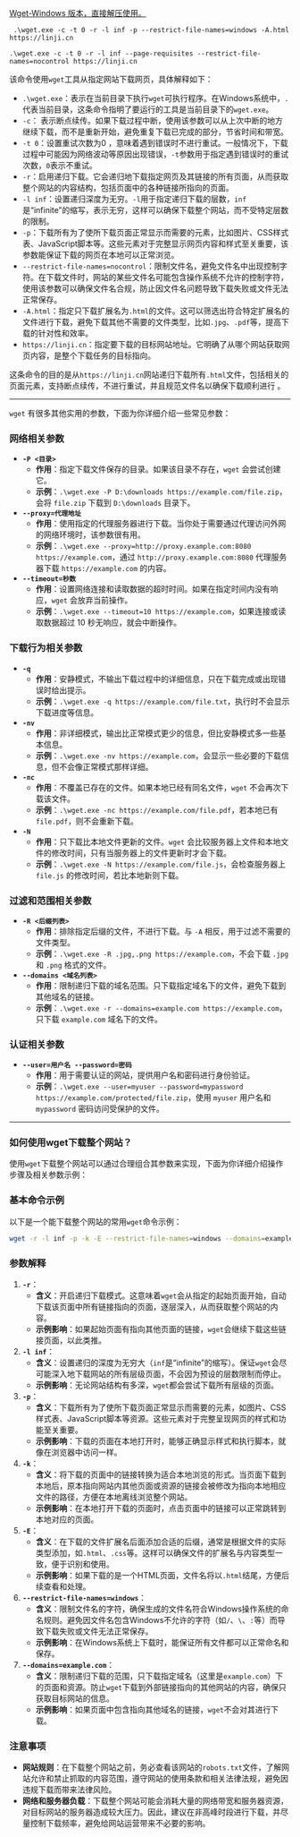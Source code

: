 [Wget-Windows 版本，直接解压使用。](https://eternallybored.org/misc/wget/)

```
 .\wget.exe -c -t 0 -r -l inf -p --restrict-file-names=windows -A.html https://linji.cn
```

```
.\wget.exe -c -t 0 -r -l inf --page-requisites --restrict-file-names=nocontrol https://linji.cn
```

该命令使用`wget`工具从指定网站下载网页，具体解释如下：

- `.\wget.exe`：表示在当前目录下执行`wget`可执行程序。在Windows系统中，`. `代表当前目录，这条命令指明了要运行的工具是当前目录下的`wget.exe`。
- `-c`： 表示断点续传。如果下载过程中断，使用该参数可以从上次中断的地方继续下载，而不是重新开始，避免重复下载已完成的部分，节省时间和带宽。
- `-t 0`：设置重试次数为0 ，意味着遇到错误时不进行重试。一般情况下，下载过程中可能因为网络波动等原因出现错误，`-t`参数用于指定遇到错误时的重试次数，`0`表示不重试。
- `-r`：启用递归下载。它会递归地下载指定网页及其链接的所有页面，从而获取整个网站的内容结构，包括页面中的各种链接所指向的页面。
- `-l inf`：设置递归深度为无穷。`-l`用于指定递归下载的层数，`inf`是“infinite”的缩写，表示无穷，这样可以确保下载整个网站，而不受特定层数的限制。
- `-p`：下载所有为了使所下载页面正常显示而需要的元素，比如图片、CSS样式表、JavaScript脚本等。这些元素对于完整显示网页内容和样式至关重要，该参数能保证下载的网页在本地可以正常浏览。
- `--restrict-file-names=nocontrol`：限制文件名，避免文件名中出现控制字符。在下载文件时，网站的某些文件名可能包含操作系统不允许的控制字符，使用该参数可以确保文件名合规，防止因文件名问题导致下载失败或文件无法正常保存。
- `-A.html`：指定只下载扩展名为`.html`的文件。这可以筛选出符合特定扩展名的文件进行下载，避免下载其他不需要的文件类型，比如`.jpg`、`.pdf`等，提高下载的针对性和效率。
- `https://linji.cn`：指定要下载的目标网站地址。它明确了从哪个网站获取网页内容，是整个下载任务的目标指向。

这条命令的目的是从`https://linji.cn`网站递归下载所有`.html`文件，包括相关的页面元素，支持断点续传，不进行重试，并且规范文件名以确保下载顺利进行 。 

------
`wget` 有很多其他实用的参数，下面为你详细介绍一些常见参数：

### 网络相关参数
- **`-P <目录>`**
    - **作用**：指定下载文件保存的目录。如果该目录不存在，`wget` 会尝试创建它。
    - **示例**：`.\wget.exe -P D:\downloads https://example.com/file.zip`，会将 `file.zip` 下载到 `D:\downloads` 目录下。
- **`--proxy=代理地址`**
    - **作用**：使用指定的代理服务器进行下载。当你处于需要通过代理访问外网的网络环境时，该参数很有用。
    - **示例**：`.\wget.exe --proxy=http://proxy.example.com:8080 https://example.com`，通过 `http://proxy.example.com:8080` 代理服务器下载 `https://example.com` 的内容。
- **`--timeout=秒数`**
    - **作用**：设置网络连接和读取数据的超时时间。如果在指定时间内没有响应，`wget` 会放弃当前操作。
    - **示例**：`.\wget.exe --timeout=10 https://example.com`，如果连接或读取数据超过 10 秒无响应，就会中断操作。

### 下载行为相关参数
- **`-q`**
    - **作用**：安静模式，不输出下载过程中的详细信息，只在下载完成或出现错误时给出提示。
    - **示例**：`.\wget.exe -q https://example.com/file.txt`，执行时不会显示下载进度等信息。
- **`-nv`**
    - **作用**：非详细模式，输出比正常模式更少的信息，但比安静模式多一些基本信息。
    - **示例**：`.\wget.exe -nv https://example.com`，会显示一些必要的下载信息，但不会像正常模式那样详细。
- **`-nc`**
    - **作用**：不覆盖已存在的文件。如果本地已经有同名文件，`wget` 不会再次下载该文件。
    - **示例**：`.\wget.exe -nc https://example.com/file.pdf`，若本地已有 `file.pdf`，则不会重新下载。
- **`-N`**
    - **作用**：只下载比本地文件更新的文件。`wget` 会比较服务器上文件和本地文件的修改时间，只有当服务器上的文件更新时才会下载。
    - **示例**：`.\wget.exe -N https://example.com/file.js`，会检查服务器上 `file.js` 的修改时间，若比本地新则下载。

### 过滤和范围相关参数
- **`-R <后缀列表>`**
    - **作用**：排除指定后缀的文件，不进行下载。与 `-A` 相反，用于过滤不需要的文件类型。
    - **示例**：`.\wget.exe -R .jpg,.png https://example.com`，不会下载 `.jpg` 和 `.png` 格式的文件。
- **`--domains <域名列表>`**
    - **作用**：限制递归下载的域名范围。只下载指定域名下的文件，避免下载到其他域名的链接。
    - **示例**：`.\wget.exe -r --domains=example.com https://example.com`，只下载 `example.com` 域名下的文件。

### 认证相关参数
- **`--user=用户名 --password=密码`**
    - **作用**：用于需要认证的网站，提供用户名和密码进行身份验证。
    - **示例**：`.\wget.exe --user=myuser --password=mypassword https://example.com/protected/file.zip`，使用 `myuser` 用户名和 `mypassword` 密码访问受保护的文件。 

------
### 如何使用wget下载整个网站？

使用`wget`下载整个网站可以通过合理组合其参数来实现，下面为你详细介绍操作步骤及相关参数示例：

### 基本命令示例
以下是一个能下载整个网站的常用`wget`命令示例：
```bash
wget -r -l inf -p -k -E --restrict-file-names=windows --domains=example.com https://example.com
```
### 参数解释
1. **`-r`**：
    - **含义**：开启递归下载模式。这意味着`wget`会从指定的起始页面开始，自动下载该页面中所有链接指向的页面，逐层深入，从而获取整个网站的内容。
    - **示例影响**：如果起始页面有指向其他页面的链接，`wget`会继续下载这些链接页面，以此类推。
2. **`-l inf`**：
    - **含义**：设置递归的深度为无穷大（`inf`是“infinite”的缩写）。保证`wget`会尽可能深入地下载网站的所有层级页面，不会因为预设的层数限制而停止。
    - **示例影响**：无论网站结构有多深，`wget`都会尝试下载所有层级的页面。
3. **`-p`**：
    - **含义**：下载所有为了使所下载页面正常显示而需要的元素，如图片、CSS样式表、JavaScript脚本等资源。这些元素对于完整呈现网页的样式和功能至关重要。
    - **示例影响**：下载的页面在本地打开时，能够正确显示样式和执行脚本，就像在浏览器中访问一样。
4. **`-k`**：
    - **含义**：将下载的页面中的链接转换为适合本地浏览的形式。当页面下载到本地后，原本指向网站内其他页面或资源的链接会被修改为指向本地相应文件的路径，方便在本地离线浏览整个网站。
    - **示例影响**：在本地打开下载的页面时，点击页面中的链接可以正常跳转到本地对应的页面。
5. **`-E`**：
    - **含义**：在下载的文件扩展名后面添加合适的后缀，通常是根据文件的实际类型添加，如`.html`、`.css`等。这样可以确保文件的扩展名与内容类型一致，便于识别和使用。
    - **示例影响**：如果下载的是一个HTML页面，文件名将以`.html`结尾，方便后续查看和处理。
6. **`--restrict-file-names=windows`**：
    - **含义**：限制文件名的字符，确保生成的文件名符合Windows操作系统的命名规则。避免因文件名包含Windows不允许的字符（如`/`、`\`、`:`等）而导致下载失败或文件无法正常保存。
    - **示例影响**：在Windows系统上下载时，能保证所有文件都可以正常命名和保存。
7. **`--domains=example.com`**：
    - **含义**：限制递归下载的范围，只下载指定域名（这里是`example.com`）下的页面和资源。防止`wget`下载到外部链接指向的其他网站的内容，确保只获取目标网站的信息。
    - **示例影响**：如果页面中包含指向其他域名的链接，`wget`不会对其进行下载。

### 注意事项
- **网站规则**：在下载整个网站之前，务必查看该网站的`robots.txt`文件，了解网站允许和禁止抓取的内容范围，遵守网站的使用条款和相关法律法规，避免因违规下载而带来法律风险。
- **网络和服务器负载**：下载整个网站可能会消耗大量的网络带宽和服务器资源，对目标网站的服务器造成较大压力。因此，建议在非高峰时段进行下载，并尽量控制下载频率，避免给网站运营带来不必要的影响。 